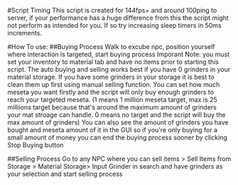 #Script Timing
This script is created for 144fps+ and around 100ping to server, if your performance has a huge difference from this the script might not perform as intended for you. If so try increasing sleep timers in 50ms increments.

#How To use:
##Buying Process
Walk to excube npc, position yourself where interaction is targeted, start buying process
Imporant Note: you must set your inventory to material tab and have no items prior to starting this script. 
The auto buying and selling works best if you have 0 grinders in your material storage. If you have some grinders in your storage it is best to clean them up first using manual selling function.
You can set how much meseta you want firstly and the script will only buy enough grinders to reach your targeted meseta. (1 means 1 million meseta target, max is 25 milliions target because that's around the maximum amount of grinders your mat stroage can handle. 0 means no target and the script will buy the max amount of grinders)
You can also see the amount of grinders you have bought and meseta amount of it in the GUI so if you're only buying for a small amount of money you can end the buying process sooner by clicking Stop Buying button

##Selling Process
Go to any NPC where you can sell items > Sell Items from Storage > Material Storage> Input Grinder in search and have grinders as your selection and start selling process